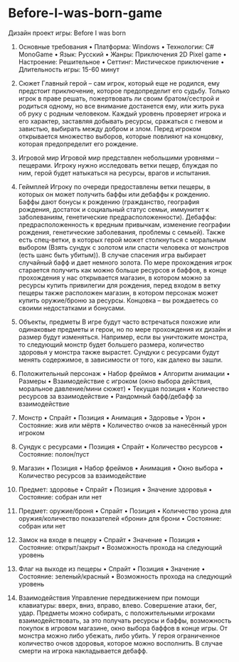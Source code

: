 # Before-I-was-born-game
Дизайн проект игры: Before I was born
  1. Основные требования
•	Платформа: Windows
•	Технологии: C# MonoGame
•	Язык: Русский
•	Жанры: Приключения 2D Pixel game
•	Настроение: Решительное
•	Сеттинг: Мистическое приключение
•	Длительность игры: 15-60 минут
  2. Сюжет
Главный герой – сам игрок, который еще не родился, ему предстоит приключение, которое предопределит его судьбу. Только игрок в праве решать, пожертвовать ли своим братом/сестрой и родиться одному, но все внимание достанется ему, или жить рука об руку с родным человеком. Каждый уровень проверяет игрока и его характер, заставляя добывать ресурсы, сражаться с гневом и завистью, выбирать между добром и злом. Перед игроком открывается множество выборов, которые повлияют на концовку, которая предопределит его рождение.
  3. Игровой мир
Игровой мир представлен небольшими уровнями – пещерами. Игроку нужно исследовать ветки пещер, блуждая по ним, герой будет натыкаться на ресурсы, врагов и испытания. 
  4. Геймплей
Игроку по очереди предоставлены ветки пещеры, в которых он может получить баффы или дебаффы к рождению. Баффы дают бонусы к рождению (гражданство, география рождения, достаток и социальный статус семьи, иммунитет к заболеваниям, генетические предрасположенности). Дебаффы: предрасположенность к вредным привычкам, изменение географии рождения, генетические заболевания, проблемы с семьей). Также есть спец-ветки, в которых герой может столкнуться с моральным выбором (Взять сундук с золотом или спасти человека от монстров (есть шанс быть убитым)). В случае спасения игра выбирает случайный бафф и дает немного золота. По мере прохождения игрок старается получить как можно больше ресурсов и баффов, в конце прохождения у нас открывается магазин, в котором можно за ресурсы купить привилегии для рождения, перед входом в ветку пещеры также расположен магазин, в котором персонаж может купить оружие/броню за ресурсы. Концовка – вы рождаетесь со своими недостатками и бонусами. 

  5. Объекты, предметы
В игре будут часто встречаться похожие или одинаковые предметы и герои, но по мере прохождения их дизайн и размер будут изменяться. Например, если вы уничтожите монстра, то следующий монстр будет большего размера, количество здоровья у монстра также вырастет. Сундуки с ресурсами будут менять содержимое, в зависимости от того, как далеко вы зашли.
  
  1. Положительный персонаж
•	Набор фреймов
•	Алгоритм анимации
•	Размеры
•	Взаимодействие с игроком (окно выбора действия, моральное давление/мини сюжет)
•	Текущая позиция
•	Количество ресурсов за взаимодействие
•	Рандомный бафф/дебафф за взаимодействие
  
  2. Монстр
•	Спрайт
•	Позиция
•	Анимация
•	Здоровье
•	Урон
•	Состояние: жив или мёртв
•	Количество очков за нанесённый урон игроком
  
  3. Сундук с ресурсами
•	Позиция
•	Спрайт
•	Количество ресурсов
•	Состояние: полон/пуст

  4. Магазин
•	Позиция
•	Набор фреймов
•	Анимация
•	Окно выбора
•	Количество ресурсов за взаимодействие
  
  5. Предмет: здоровье
•	Спрайт
•	Позиция
•	Значение здоровья
•	Состояние: собран или нет
  
  6. Предмет: оружие/броня
•	Спрайт
•	Позиция
•	Количество урона для оружия/количество показателей «брони» для брони
•	Состояние: собран или нет
  
  7. Замок на входе в пещеру
•	Спрайт
•	Значение
•	Позиция
•	Состояние: открыт/закрыт
•	Возможность прохода на следующий уровень
  
  8. Флаг на выходе из пещеры
•	Спрайт
•	Позиция
•	Значение
•	Состояние: зеленый/красный
•	Возможность прохода на следующий уровень

  6. Взаимодействия
Управление передвижением при помощи клавиатуры: вверх, вниз, вправо, влево. Совершение атаки, бег, удар. Предметы можно собирать, с положительными игроками взаимодействовать, за это получать ресурсы и баффы, возможность покупок в игровом магазине, окно выбора баффов в конце игры. От монстра можно либо убежать, либо убить. У героя ограниченное количество очков здоровья, которое можно восполнить. В случае смерти на игрока накладывается дебафф. 

